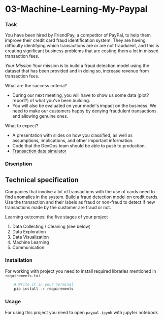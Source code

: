 # 03-Machine-Learning-My-Paypal

### Task
<p>You have been hired by FriendPay, a competitor of PayPal, to help them improve their credit card fraud identification system. They are having difficulty identifying which transactions are or are not fraudulent, and this is creating significant business problems that are costing them a lot in missed transaction fees.</p>
<p><em>Your Mission</em>
Your mission is to build a fraud detection model using the dataset that has been provided and in doing so, increase revenue from transaction fees.</p>
<p>What are the success criteria?</p>
<ul>
<li>During our next meeting, you will have to show us some data (plot? report?) of what you've been building.</li>
<li>You will also be evaluated on your model's impact on the business. We need to make our customers happy by denying fraudulent transactions and allowing genuine ones.</li>
</ul>
<p>What to expect?</p>
<ul>
<li>A presentation with slides on how you classified, as well as assumptions, implications, and other important information.</li>
<li>Code that the DevOps team should be able to push to production.</li>
<li><a href="https://fraud-detection-handbook.github.io/fraud-detection-handbook/Chapter_3_GettingStarted/SimulatedDataset.html" target="_blank">Transaction data simulator</a></li>
</ul>

### Discription
<h2>Technical specification</h2>
<p>Companies that involve a lot of transactions with the use of cards need to find anomalies in the system. Build a fraud detection model on credit cards. Use the transaction and their labels as fraud or non-fraud to detect if new transactions made by the customer are fraud or not.</p>
<p>Learning outcomes: the five stages of your project</p>
<ol>
<li>Data Collecting / Cleaning (see below)</li>
<li>Data Exploration</li>
<li>Data Visualization</li>
<li>Machine Learning</li>
<li>Communication</li>
</ol>

### Installation
For working with project you need to install required libraries mentioned in `requirements.txt`
```bash
    # Write it in your terminal
    pip install -r requirements
```


### Usage 
For using this project you need to open `paypal.ipynb` with jupyter notebook